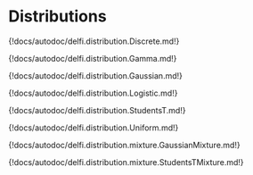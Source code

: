 # Distributions

{!docs/autodoc/delfi.distribution.Discrete.md!}

{!docs/autodoc/delfi.distribution.Gamma.md!}

{!docs/autodoc/delfi.distribution.Gaussian.md!}

{!docs/autodoc/delfi.distribution.Logistic.md!}

{!docs/autodoc/delfi.distribution.StudentsT.md!}

{!docs/autodoc/delfi.distribution.Uniform.md!}

{!docs/autodoc/delfi.distribution.mixture.GaussianMixture.md!}

{!docs/autodoc/delfi.distribution.mixture.StudentsTMixture.md!}
